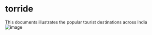 # torride

This documents illustrates the popular tourist destinations across India
![image](https://user-images.githubusercontent.com/64021665/114019936-a1a94300-988c-11eb-9fce-b76fb2a31ab2.png)
